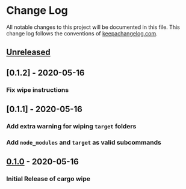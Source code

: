 # Change Log

All notable changes to this project will be documented in this
file. This change log follows the conventions of
[keepachangelog.com](http://keepachangelog.com/).

## [Unreleased][unreleased]

## [0.1.2] - 2020-05-16
### Fix wipe instructions

## [0.1.1] - 2020-05-16
### Add extra warning for wiping `target` folders
### Add `node_modules` and `target` as valid subcommands

## [0.1.0] - 2020-05-16
### Initial Release of cargo wipe

[unreleased]: https://github.com/mihai-dinculescu/cargo-wipe
[0.1.0]: https://github.com/mihai-dinculescu/cargo-wipe/tree/0.1.0
